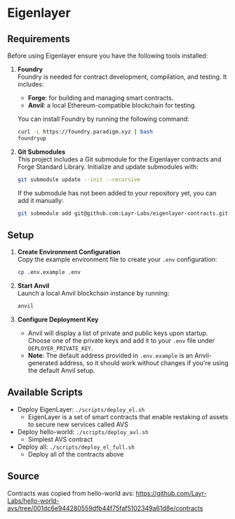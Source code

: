 # Eigenlayer

## Requirements

Before using Eigenlayer ensure you have the following tools installed:

1. **Foundry**  
   Foundry is needed for contract development, compilation, and testing. It includes:

   - **Forge**: for building and managing smart contracts.
   - **Anvil**: a local Ethereum-compatible blockchain for testing.

   You can install Foundry by running the following command:

   ```bash
   curl -L https://foundry.paradigm.xyz | bash
   foundryup
   ```

2. **Git Submodules**  
   This project includes a Git submodule for the Eigenlayer contracts and Forge Standard Library. Initialize and update submodules with:

   ```bash
   git submodule update --init --recursive
   ```

   If the submodule has not been added to your repository yet, you can add it manually:

   ```bash
   git submodule add git@github.com:Layr-Labs/eigenlayer-contracts.git contracts/lib/eigenlayer-contracts
   ```

## Setup

1. **Create Environment Configuration**  
   Copy the example environment file to create your `.env` configuration:

    ```bash
    cp .env.example .env
     ```

2. **Start Anvil**  
   Launch a local Anvil blockchain instance by running:

     ```bash
     anvil
     ```

3. **Configure Deployment Key**  
   - Anvil will display a list of private and public keys upon startup. Choose one of the private keys and add it to your `.env` file under `DEPLOYER_PRIVATE_KEY`.
   - **Note**: The default address provided in `.env.example` is an Anvil-generated address, so it should work without changes if you're using the default Anvil setup.

## Available Scripts

- Deploy EigenLayer: `./scripts/deploy_el.sh`
  - EigenLayer is a set of smart contracts that enable restaking of assets to secure new services called AVS
- Deploy hello-world: `./scripts/deploy_avl.sh`
  - Simplest AVS contract
- Deploy all: `./scripts/deploy_el_full.sh`
  - Deploy all of the contracts above

## Source

Contracts was copied from hello-world avs: https://github.com/Layr-Labs/hello-world-avs/tree/001dc6e944280559dfb44f75faf5102349a61d8e/contracts